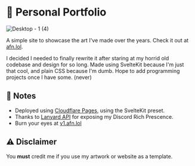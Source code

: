 # 🎨 Personal Portfolio
![Desktop - 1 (4)](https://user-images.githubusercontent.com/47723802/197931161-6db7b9b4-3c2e-42b4-a233-70388c4be69b.png)



A simple site to showcase the art I've made over the years. Check it out at [afn.lol](https://afn.lol/).

I decided I needed to finally rewrite it after staring at my horrid old codebase and design for so long. Made using SvelteKit because I'm just that cool, and plain CSS because I'm dumb. Hope to add programming projects once I have some. (never)

## 📝 Notes
* Deployed using [Cloudflare Pages](https://pages.dev/), using the SvelteKit preset. 
* Thanks to [Lanyard API](https://github.com/Phineas/lanyard) for exposing my Discord Rich Prescence. 
* Burn your eyes at [v1.afn.lol](https://v1.afn.lol/) 

## ⚠️ Disclaimer
You **must** credit me if you use my artwork or website as a template.
